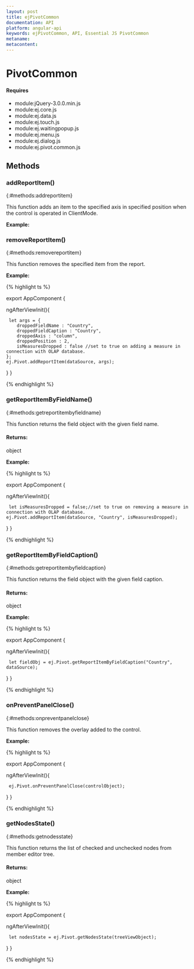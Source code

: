 ```yaml
---
layout: post
title: ejPivotCommon
documentation: API
platform: angular-api
keywords: ejPivotCommon, API, Essential JS PivotCommon
metaname: 
metacontent: 
---
```


# PivotCommon
<ts  isFrameWork="true" />

#### Requires

* module:jQuery-3.0.0.min.js
* module:ej.core.js
* module:ej.data.js
* module:ej.touch.js
* module:ej.waitingpopup.js
* module:ej.menu.js
* module:ej.dialog.js
* module:ej.pivot.common.js

## Methods

### addReportItem()
{:#methods:addreportitem}

This function adds an item to the specified axis in specified position when the control is operated in ClientMode.

**Example:**


### removeReportItem()
{:#methods:removereportitem}

This function removes the specified item from the report.

**Example:**

{% highlight ts %}

export AppComponent {
    
  ngAfterViewInit(){

     let args = {
        droppedFieldName : "Country",
        droppedFieldCaption : "Country",
        droppedAxis : "column",
        droppedPosition : 2,
        isMeasuresDropped : false //set to true on adding a measure in connection with OLAP database.
    };
    ej.Pivot.addReportItem(dataSource, args);
  }
 }

{% endhighlight %}

### getReportItemByFieldName()
{:#methods:getreportitembyfieldname}

This function returns the field object with the given field name.

#### Returns:

object

**Example:**

{% highlight ts %}

export AppComponent {
    
  ngAfterViewInit(){

     let isMeasuresDropped = false;//set to true on removing a measure in connection with OLAP database.
    ej.Pivot.addReportItem(dataSource, "Country", isMeasuresDropped);
  }
 }

{% endhighlight %}

### getReportItemByFieldCaption()
{:#methods:getreportitembyfieldcaption}

This function returns the field object with the given field caption.

#### Returns:

object

**Example:**

{% highlight ts %}

export AppComponent {
    
  ngAfterViewInit(){

     let fieldObj = ej.Pivot.getReportItemByFieldCaption("Country", dataSource);
  }
 }

{% endhighlight %}

### onPreventPanelClose()
{:#methods:onpreventpanelclose}

This function removes the overlay added to the control.

**Example:**

{% highlight ts %}

export AppComponent {
    
  ngAfterViewInit(){

     ej.Pivot.onPreventPanelClose(controlObject);
  }
 }

{% endhighlight %}

### getNodesState()
{:#methods:getnodesstate}

This function returns the list of checked and unchecked nodes from member editor tree.

#### Returns:

object

**Example:**

{% highlight ts %}

export AppComponent {
    
  ngAfterViewInit(){

     let nodesState = ej.Pivot.getNodesState(treeViewObject);
  }
 }

{% endhighlight %}
